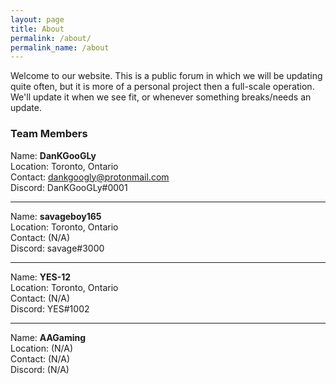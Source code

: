 ```yaml
---
layout: page
title: About
permalink: /about/
permalink_name: /about
---
```

Welcome to our website. This is a public forum in which we will be updating quite often, but it is more of a personal project then a full-scale operation. We'll update it when we see fit, or whenever something breaks/needs an update.

### Team Members
Name: **DanKGooGLy**  
Location: Toronto, Ontario  
Contact: [dankgoogly@protonmail.com](mailto:dankgoogly@protonmail.com)  
Discord: DanKGooGLy#0001
***
Name: **savageboy165**  
Location: Toronto, Ontario  
Contact: (N/A)  
Discord: savage#3000  
***
Name: **YES-12**  
Location: Toronto, Ontario  
Contact: (N/A)  
Discord: YES#1002  
***
Name: **AAGaming**  
Location: (N/A)  
Contact: (N/A)  
Discord: (N/A) 
